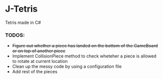# J-Tetris
Tetris made in C#

### TODOS:
* ~~Figure out whether a piece has landed on the bottom of the GameBoard or on top of another piece~~
* Implement CollisionPiece method to check wheteher a piece is allowed to rotate at current location
* Clean up the messy code by using a configuration file
* Add rest of the pieces
